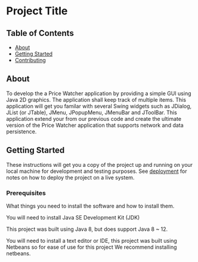 # Project Title

## Table of Contents
+ [About](#about)
+ [Getting Started](#getting_started)
+ [Contributing](./CONTRIBUTING.md)

## About <a name = "about"></a>
To develop the a Price
Watcher application by providing a simple GUI using Java 2D graphics. The application shall keep track of
multiple items. This application will get you familar with several Swing widgets such as JDialog, JList (or
JTable), JMenu, JPopupMenu, JMenuBar and JToolBar. This application extend your from our previous code and create the
ultimate version of the Price Watcher application that supports network and data persistence.

## Getting Started <a name = "getting_started"></a>
These instructions will get you a copy of the project up and running on your local machine for development and testing purposes. See [deployment](#deployment) for notes on how to deploy the project on a live system.



### Prerequisites

What things you need to install the software and how to install them.

You will need to install Java SE Development Kit (JDK)

This project was built using Java 8, but does support Java 8 ~ 12.

You will need to install a text editor or IDE, this project was built using Netbeans so for ease of use for this project
We recommend installing netbeans.
